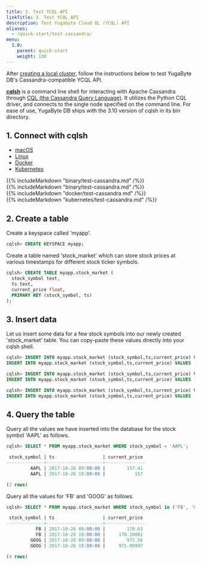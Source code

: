 ```yaml
---
title: 3. Test YCQL API
linkTitle: 3. Test YCQL API
description: Test Yugabyte Cloud QL (YCQL) API
aliases:
  - /quick-start/test-cassandra/
menu:
  1.0:
    parent: quick-start
    weight: 130
---
```


After [creating a local cluster](../create-local-cluster/), follow the instructions below to test YugaByte DB's Cassandra-compatible YCQL API.

[**cqlsh**](http://cassandra.apache.org/doc/latest/tools/cqlsh.html) is a command line shell for interacting with Apache Cassandra through [CQL (the Cassandra Query Language)](http://cassandra.apache.org/doc/latest/cql/index.html). It utilizes the Python CQL driver, and connects to the single node specified on the command line. For ease of use, YugaByte DB ships with the 3.10 version of cqlsh in its bin directory.

## 1. Connect with cqlsh

<ul class="nav nav-tabs nav-tabs-yb">
  <li >
    <a href="#macos" class="nav-link active" id="macos-tab" data-toggle="tab" role="tab" aria-controls="macos" aria-selected="true">
      <i class="fa fa-apple" aria-hidden="true"></i>
      macOS
    </a>
  </li>
  <li>
    <a href="#linux" class="nav-link" id="linux-tab" data-toggle="tab" role="tab" aria-controls="linux" aria-selected="false">
      <i class="fa fa-linux" aria-hidden="true"></i>
      Linux
    </a>
  </li>
  <li>
    <a href="#docker" class="nav-link" id="docker-tab" data-toggle="tab" role="tab" aria-controls="docker" aria-selected="false">
      <i class="icon-docker" aria-hidden="true"></i>
      Docker
    </a>
  </li>
  <li >
    <a href="#kubernetes" class="nav-link" id="kubernetes-tab" data-toggle="tab" role="tab" aria-controls="kubernetes" aria-selected="false">
      <i class="fa fa-cubes" aria-hidden="true"></i>
      Kubernetes
    </a>
  </li>
</ul>

<div class="tab-content">
  <div id="macos" class="tab-pane fade show active" role="tabpanel" aria-labelledby="macos-tab">
    {{% includeMarkdown "binary/test-cassandra.md" /%}}
  </div>
  <div id="linux" class="tab-pane fade" role="tabpanel" aria-labelledby="linux-tab">
    {{% includeMarkdown "binary/test-cassandra.md" /%}}
  </div> 
  <div id="docker" class="tab-pane fade" role="tabpanel" aria-labelledby="docker-tab">
    {{% includeMarkdown "docker/test-cassandra.md" /%}}
  </div>
  <div id="kubernetes" class="tab-pane fade" role="tabpanel" aria-labelledby="kubernetes-tab">
    {{% includeMarkdown "kubernetes/test-cassandra.md" /%}}
  </div>
</div>


## 2. Create a table

Create a keyspace called 'myapp'.

```{.sql .copy .separator-gt}
cqlsh> CREATE KEYSPACE myapp;
```


Create a table named 'stock_market' which can store stock prices at various timestamps for different stock ticker symbols.

```{.sql .copy .separator-gt}
cqlsh> CREATE TABLE myapp.stock_market (
  stock_symbol text,
  ts text,
  current_price float,
  PRIMARY KEY (stock_symbol, ts)
);
```



## 3. Insert data

Let us insert some data for a few stock symbols into our newly created 'stock_market' table. You can copy-paste these values directly into your cqlsh shell.

```{.sql .copy .separator-gt}
cqlsh> INSERT INTO myapp.stock_market (stock_symbol,ts,current_price) VALUES ('AAPL','2017-10-26 09:00:00',157.41);
INSERT INTO myapp.stock_market (stock_symbol,ts,current_price) VALUES ('AAPL','2017-10-26 10:00:00',157);
```
```{.sql .copy .separator-gt}
cqlsh> INSERT INTO myapp.stock_market (stock_symbol,ts,current_price) VALUES ('FB','2017-10-26 09:00:00',170.63);
INSERT INTO myapp.stock_market (stock_symbol,ts,current_price) VALUES ('FB','2017-10-26 10:00:00',170.1);
```
```{.sql .copy .separator-gt}
cqlsh> INSERT INTO myapp.stock_market (stock_symbol,ts,current_price) VALUES ('GOOG','2017-10-26 09:00:00',972.56);
INSERT INTO myapp.stock_market (stock_symbol,ts,current_price) VALUES ('GOOG','2017-10-26 10:00:00',971.91);
```

## 4. Query the table

Query all the values we have inserted into the database for the stock symbol 'AAPL' as follows.

```{.sql .copy .separator-gt}
cqlsh> SELECT * FROM myapp.stock_market WHERE stock_symbol = 'AAPL';
```
```sql
 stock_symbol | ts                  | current_price
--------------+---------------------+---------------
         AAPL | 2017-10-26 09:00:00 |        157.41
         AAPL | 2017-10-26 10:00:00 |           157

(2 rows)
```


Query all the values for 'FB' and 'GOOG' as follows.

```{.sql .copy .separator-gt}
cqlsh> SELECT * FROM myapp.stock_market WHERE stock_symbol in ('FB', 'GOOG');
```
```sql
 stock_symbol | ts                  | current_price
--------------+---------------------+---------------
           FB | 2017-10-26 09:00:00 |        170.63
           FB | 2017-10-26 10:00:00 |     170.10001
         GOOG | 2017-10-26 09:00:00 |        972.56
         GOOG | 2017-10-26 10:00:00 |     971.90997

(4 rows)
```
